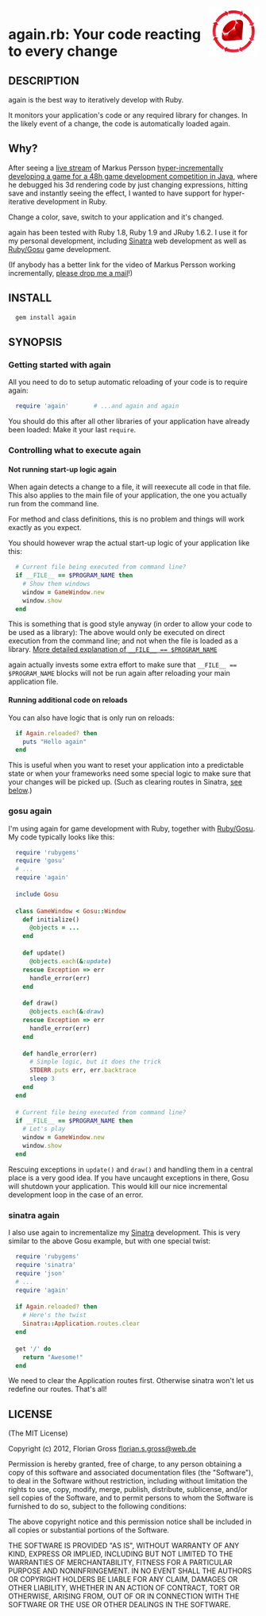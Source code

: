 <img align="right" src="https://github.com/flgr/again/raw/gh-pages/images/again.png" alt="" width="100" height="100">

# again.rb: Your code reacting to every change #

## DESCRIPTION ##

again is the best way to iteratively develop with Ruby.

It monitors your application's code or any required library
for changes. In the likely event of a change, the code is
automatically loaded again.

## Why? ##

After seeing a [live stream](http://www.youtube.com/watch?v=zdLDYUNRErQ&feature=player_detailpage#t=532s)
of Markus Persson [hyper-incrementally developing a game for a 48h game development competition in Java](
http://news.ycombinator.com/item?id=2911696), where he debugged
his 3d rendering code by just changing expressions, hitting save
and instantly seeing the effect, I wanted to have support for
hyper-iterative development in Ruby. 

Change a color, save, switch to your application and it's changed.

again has been tested with Ruby 1.8, Ruby 1.9 and JRuby 1.6.2.
I use it for my personal development, including [Sinatra](
http://www.sinatrarb.com/) web development as well as
[Ruby/Gosu](http://www.libgosu.org/) game development.

(If anybody has a better link for the video of Markus Persson working incrementally,
[please drop me a mail](mailto:florian.s.gross@web.de)!)


## INSTALL ##

```sh
  gem install again
```

## SYNOPSIS ##

### Getting started with again ###

All you need to do to setup automatic reloading of your
code is to require again:

```ruby
  require 'again'       # ...and again and again
```

You should do this after all other libraries of your application
have already been loaded: Make it your last `require`.


### Controlling what to execute again ###

#### Not running start-up logic again ####

When again detects a change to a file, it will reexecute all code
in that file. This also applies to the main file of your application,
the one you actually run from the command line.

For method and class definitions, this is no problem and things will
work exactly as you expect.

You should however wrap the actual start-up logic of your application
like this:

```ruby
  # Current file being executed from command line?
  if __FILE__ == $PROGRAM_NAME then
    # Show them windows
    window = GameWindow.new
    window.show
  end
```

This is something that is good style anyway (in order to allow your
code to be used as a library): The above would only be executed on
direct execution from the command line; and not when the file is
loaded as a library. [More detailed explanation of `__FILE__ == $PROGRAM_NAME`](http://blade.nagaokaut.ac.jp/cgi-bin/scat.rb/ruby/ruby-talk/184607)

again actually invests some extra effort to make sure that
`__FILE__ == $PROGRAM_NAME` blocks will not be run again
after reloading your main application file.


#### Running additional code on reloads ####

You can also have logic that is only run on reloads:

```ruby
  if Again.reloaded? then
    puts "Hello again"
  end
```

This is useful when you want to reset your application into a
predictable state or when your frameworks need some special logic
to make sure that your changes will be picked up. (Such as clearing
routes in Sinatra, [see below](#sinatra-again).)


### gosu again ###

I'm using again for game development with Ruby, together with
[Ruby/Gosu](http://www.libgosu.org/). My code typically looks like this:

```ruby
  require 'rubygems'
  require 'gosu'
  # ...
  require 'again'
  
  include Gosu
  
  class GameWindow < Gosu::Window
    def initialize()
      @objects = ...
    end
    
    def update()
      @objects.each(&:update)
    rescue Exception => err
      handle_error(err)
    end

    def draw()
      @objects.each(&:draw)
    rescue Exception => err
      handle_error(err)
    end
    
    def handle_error(err)
      # Simple logic, but it does the trick
      STDERR.puts err, err.backtrace
      sleep 3
    end
  end
  
  # Current file being executed from command line?
  if __FILE__ == $PROGRAM_NAME then
    # Let's play
    window = GameWindow.new
    window.show
  end
```

Rescuing exceptions in `update()` and `draw()` and
handling them in a central place is a very good idea.
If you have uncaught exceptions in there, Gosu will
shutdown your application. This would kill our nice
incremental development loop in the case of an error.


### sinatra again ###

I also use again to incrementalize my [Sinatra](http://www.libgosu.org/) development.
This is very similar to the above Gosu example, but with
one special twist:

```ruby
  require 'rubygems'
  require 'sinatra'
  require 'json'
  # ...
  require 'again'
  
  if Again.reloaded? then
    # Here's the twist
    Sinatra::Application.routes.clear
  end
  
  get '/' do
    return "Awesome!"
  end
```

We need to clear the Application routes first. Otherwise
sinatra won't let us redefine our routes. That's all!


## LICENSE ##

(The MIT License)

Copyright (c) 2012, Florian Gross <florian.s.gross@web.de>

Permission is hereby granted, free of charge, to any person obtaining a copy of
this software and associated documentation files (the "Software"), to deal in
the Software without restriction, including without limitation the rights to
use, copy, modify, merge, publish, distribute, sublicense, and/or sell copies
of the Software, and to permit persons to whom the Software is furnished to do
so, subject to the following conditions:

The above copyright notice and this permission notice shall be included in all
copies or substantial portions of the Software.

THE SOFTWARE IS PROVIDED "AS IS", WITHOUT WARRANTY OF ANY KIND, EXPRESS OR
IMPLIED, INCLUDING BUT NOT LIMITED TO THE WARRANTIES OF MERCHANTABILITY,
FITNESS FOR A PARTICULAR PURPOSE AND NONINFRINGEMENT. IN NO EVENT SHALL THE
AUTHORS OR COPYRIGHT HOLDERS BE LIABLE FOR ANY CLAIM, DAMAGES OR OTHER
LIABILITY, WHETHER IN AN ACTION OF CONTRACT, TORT OR OTHERWISE, ARISING FROM,
OUT OF OR IN CONNECTION WITH THE SOFTWARE OR THE USE OR OTHER DEALINGS IN THE
SOFTWARE.